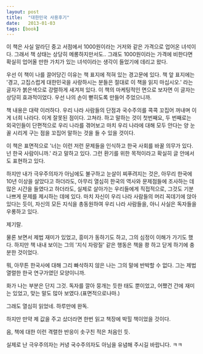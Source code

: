 ```yaml
---
layout: post
title:  "대한민국 사용후기"
date:   2013-01-03
tags: [book]
---
```


  이 책은 사실 알라딘 중고 서점에서 1000원이라는 거저와 같은 가격으로 업어온 녀석이다. 그래서 책 상태는 상당히 메롱하지만서도.. 그래도 1000원이라는 가격에 비한다면 확실히 업어올 만한 가치가 있는 녀석이라는 생각이 들었기에 데리고 왔다. 

  우선 이 책이 나를 끌어당긴 이유는 책 표지에 적혀 있는 경고문에 있다. 책 앞 표지에는 '경고, 고집스럽게 대한민국을 사랑하시는 분들은 절대로 이 책을 읽지 마십시오.' 라는 글자가 붉은색으로 강렬하게 새겨져 있다. 이 책의 마케팅적인 면으로 보자면 이 글자는 상당히 효과적이었다. 우선 나의 손이 뻗히도록 만들어 주었으니까. 

  책 내용은 대략 이러하다. 우리 나라 사람들의 단점과 국수주의를 콕콕 꼬집어 꺼내며 이게 너희 나라다. 이게 잘못된 점이다. 고쳐라. 하고 말하는 것이 첫번째요, 두 번째로는 외국인들이 단편적으로 우리 나라를 겪어보고 마치 우리 나라에 대해 모두 안다는 양 눈꼴 시리게 구는 점을 꼬집어 말하는 것을 들 수 있을 것이다. 

  이 책은 표면적으로 '너는 이런 저런 문제들을 인식하고 한국 사회를 바꿀 의무가 있다. 넌 한국 사람이니까.' 라고 말하고 있다. 그런 환기를 위한 목적이라고 확실히 글 안에서도 표현하고 있다. 

  하지만 내가 극우주의자가 아님에도 불구하고 눈살이 찌푸려지는 것은, 아무리 한국에 10년 이상을 살았다고 하더라도, 아무리 열심히 한국의 역사와 문제점들에 조사하는 데 많은 시간을 들였다고 하더라도, 실제로 살아가는 우리들에게 직접적으로, 그것도 기분 나쁘게 문제를 제시하는 데에 있다. 마치 자신이 우리 나라 사람들의 머리 꼭데기에 앉아 있다는 듯이, 자신의 모든 지식을 총동원하여 우리 나라 사람들을, 아니 사실은 독자들을 우롱하고 있다. 

  제기랄. 

  물론 보면서 제법 재미가 있었고, 흥미가 동하기도 하고, 그의 심정이 이해가 가기도 했다. 하지만 책 내내 보이는 그의 '지식 자랑질' 같은 행동은 책을 쾅 하고 닫게 하기에 충분한 것이었다. 

  뭐, 아무튼 한국사에 대해 그리 빠삭하지 않은 나는 그의 말에 반박할 수 없다. 그는 제법 열렬한 한국 연구가였던 모양이니까. 

  화가 나는 부분은 단지 그것. 독자를 깔아 뭉개는 듯한 태도 뿐이었고, 어쨌건 간에 재미는 있었고, 맞는 말도 많아 보였다.(표면적으로나마.) 

  그래도 열심히 읽었네. 하루만에 완독. 

  하지만 만약 제 값을 주고 샀더라면 한번 읽고 책장에 박힐 책이었을 것이다. 

  음, 책에 대한 이런 격렬한 반응이 솟구친 적은 처음인 듯. 

  실제로 난 극우주의자는 커녕 국수주의자도 아님을 유념해 주시길 바랍니다. ㅋㅋ